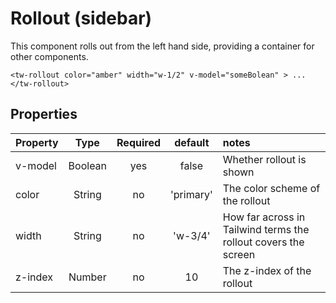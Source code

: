# Rollout (sidebar)

This component rolls out from the left hand side, providing a container for other components.

```vue
<tw-rollout color="amber" width="w-1/2" v-model="someBolean" > ... </tw-rollout>
```
## Properties

| Property |  Type   | Required |  default  | notes                                                          |
|:---------|:-------:|:--------:|:---------:|:---------------------------------------------------------------|
| v-model  | Boolean |   yes    |   false   | Whether rollout is shown                                       |
| color    | String  |    no    | 'primary' | The color scheme of the rollout                                |
| width    | String  |    no    |  'w-3/4'  | How far across in Tailwind terms the rollout covers the screen |
| z-index  | Number  |    no    |    10     | The z-index of the rollout                                     |

